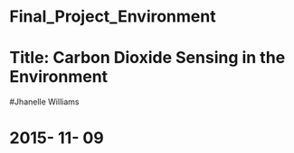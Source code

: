 # Final_Project_Environment
# Title: Carbon Dioxide Sensing in the Environment
#Jhanelle Williams
# 2015- 11- 09

